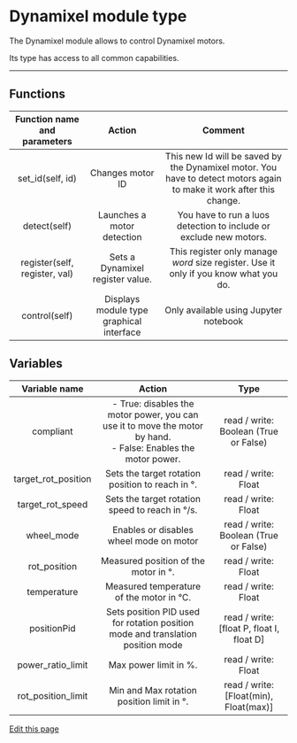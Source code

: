 # Dynamixel module type

The Dynamixel module allows to control Dynamixel motors.

Its type has access to all common capabilities.

----

## Functions

| **Function name and parameters** | **Action** | **Comment** |
|:---:|:---:|:---:|
| set_id(self, id) | Changes motor ID | This new Id will be saved by the Dynamixel motor. You have to detect motors again to make it work after this change. |
| detect(self) | Launches a motor detection | You have to run a luos detection to include or exclude new motors. |
| register(self, register, val) | Sets a Dynamixel register value. | This register only manage *word* size register. Use it only if you know what you do. |
| control(self) | Displays module type graphical interface | Only available using Jupyter notebook |

## Variables

| **Variable name** | **Action** | **Type** |
|:---:|:---:|:---:|
| compliant | - True: disables the motor power, you can use it to move the motor by hand.<br/> - False: Enables the motor power. | read / write: Boolean (True or False) |
| target_rot_position | Sets the target rotation position to reach in °. | read / write: Float |
| target_rot_speed | Sets the target rotation speed to reach in °/s. | read / write: Float |
| wheel_mode | Enables or disables wheel mode on motor | read / write: Boolean (True or False) |
| rot_position | Measured position of the motor in °. | read / write: Float |
| temperature | Measured temperature of the motor in °C. | read / write: Float |
| positionPid | Sets position PID used for rotation position mode and translation position mode | read / write: \[float P, float I, float D\] |
| power_ratio_limit | Max power limit in %. | read / write: Float |
| rot_position_limit | Min and Max rotation position limit in °. | read / write: \[Float(min), Float(max)\] |

<div class="cust_edit_page"><a href="https://{{gh_path}}{{modules_path}}/dxl.md">Edit this page</a></div>
